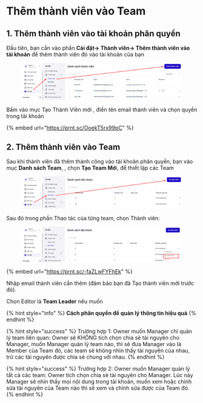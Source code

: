 # Thêm thành viên vào Team

## 1. Thêm thành viên vào tài khoản phân quyền&#x20;

Đầu tiên, bạn cần vào phần **Cài đặt-> Thành viên-> Thêm thành viên vào tài khoản** để thêm thành viên đó vào tài khoản của bạn

<figure><img src="../../.gitbook/assets/image (11) (1) (1) (1).png" alt=""><figcaption></figcaption></figure>

Bấm vào mục Tạo Thành Viên mới , điền tên email thành viên và chọn quyền trong tài khoản&#x20;

{% embed url="https://prnt.sc/OoekT5rx99pC" %}

## 2. Thêm thành viên vào Team&#x20;

Sau khi thành viên đã thêm thành công vào tài khoản phân quyền, bạn vào mục **Danh sách Team**, , chọn **Tạo Team Mớ**i, để thiết lập các Team&#x20;

<figure><img src="../../.gitbook/assets/image (12) (1) (1) (1).png" alt=""><figcaption></figcaption></figure>



Sau đó trong phần Thao tác của từng team, chọn Thành viên:

<figure><img src="../../.gitbook/assets/image (1435).png" alt=""><figcaption></figcaption></figure>

{% embed url="https://prnt.sc/-faZLwFYFhEk" %}

Nhập email thành viên cần thêm (đảm bảo bạn đã Tạo thành viên mới trước đó).

Chọn Editor là **Team Leader** nếu muốn&#x20;

{% hint style="info" %}
**Cách phân quyền để quản lý thông tin hiệu quả**
{% endhint %}

{% hint style="success" %}
Trường hợp 1: Owner muốn Manager chỉ quản lý team liên quan: Owner sẽ KHÔNG tích chọn chia sẻ tài nguyên cho Manager, muốn Manager quản lý team nào, thì sẽ đưa Manager vào là Member của Team đó, các team sẽ không nhìn thấy tài nguyên của nhau, trừ các tài nguyên được chia sẻ chung với nhau.&#x20;
{% endhint %}

{% hint style="success" %}
&#x20;Trường hợp 2: Owner muốn Manager quản lý tất cả các team: Owner tích chọn chia sẻ tài nguyên cho Manager. Lúc này Manager sẽ nhìn thấy mọi nội dung trong tài khoản, muốn xem hoặc chỉnh sửa tài nguyên của Team nào thì sẽ xem và chỉnh sửa được của Team đó.
{% endhint %}

